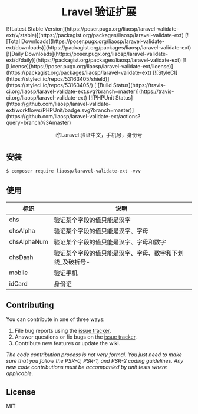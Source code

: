 <h1 align="center"> Lravel 验证扩展 </h1>
[![Latest Stable Version](https://poser.pugx.org/liaosp/laravel-validate-ext/v/stable)](https://packagist.org/packages/liaosp/laravel-validate-ext)
[![Total Downloads](https://poser.pugx.org/liaosp/laravel-validate-ext/downloads)](https://packagist.org/packages/liaosp/laravel-validate-ext)
[![Daily Downloads](https://poser.pugx.org/liaosp/laravel-validate-ext/d/daily)](https://packagist.org/packages/liaosp/laravel-validate-ext)
[![License](https://poser.pugx.org/liaosp/laravel-validate-ext/license)](https://packagist.org/packages/liaosp/laravel-validate-ext)
[![StyleCI](https://styleci.io/repos/53163405/shield)](https://styleci.io/repos/53163405/)
[![Build Status](https://travis-ci.org/liaosp/laravel-validate-ext.svg?branch=master)](https://travis-ci.org/liaosp/laravel-validate-ext)
[![PHPUnit Status](https://github.com/liaosp/laravel-validate-ext/workflows/PHPUnit/badge.svg?branch=master)](https://github.com/liaosp/laravel-validate-ext/actions?query=branch%3Amaster)


<p align="center"> 📦Laravel 验证中文，手机号，身份号</p>


## 安装

```shell
$ composer require liaosp/laravel-validate-ext -vvv
```

## 使用

|  标识   | 说明  |
|  ----  | ----  |
| chs  | 验证某个字段的值只能是汉字 |
| chsAlpha  | 验证某个字段的值只能是汉字、字母 |
| chsAlphaNum  | 验证某个字段的值只能是汉字、字母和数字 |
| chsDash  |验证某个字段的值只能是汉字、字母、数字和下划线_及破折号- |
| mobile  |验证手机 |
| idCard  |身份证 |

## Contributing

You can contribute in one of three ways:

1. File bug reports using the [issue tracker](https://github.com/liaosp/laravel-validate-ext/issues).
2. Answer questions or fix bugs on the [issue tracker](https://github.com/liaosp/laravel-validate-ext/issues).
3. Contribute new features or update the wiki.

_The code contribution process is not very formal. You just need to make sure that you follow the PSR-0, PSR-1, and PSR-2 coding guidelines. Any new code contributions must be accompanied by unit tests where applicable._

## License

MIT